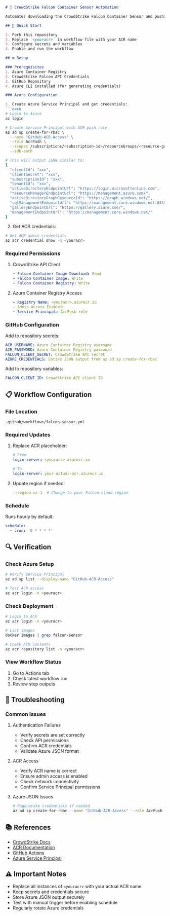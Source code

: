 ```markdown
# 🦅 CrowdStrike Falcon Container Sensor Automation

Automates downloading the CrowdStrike Falcon Container Sensor and pushing it to Azure Container Registry (ACR).

## 🚀 Quick Start

1. Fork this repository
2. Replace `<youracr>` in workflow file with your ACR name
3. Configure secrets and variables
4. Enable and run the workflow

## ⚙️ Setup

### Prerequisites
1. Azure Container Registry
2. CrowdStrike Falcon API Credentials
3. GitHub Repository
4. Azure CLI installed (for generating credentials)

### Azure Configuration

1. Create Azure Service Principal and get credentials:
```bash
# Login to Azure
az login

# Create Service Principal with ACR push role
az ad sp create-for-rbac \
  --name "GitHub-ACR-Access" \
  --role AcrPush \
  --scopes /subscriptions/<subscription-id>/resourceGroups/<resource-group>/providers/Microsoft.ContainerRegistry/registries/<youracr> \
  --sdk-auth

# This will output JSON similar to:
{
  "clientId": "xxx",
  "clientSecret": "xxx",
  "subscriptionId": "xxx",
  "tenantId": "xxx",
  "activeDirectoryEndpointUrl": "https://login.microsoftonline.com",
  "resourceManagerEndpointUrl": "https://management.azure.com/",
  "activeDirectoryGraphResourceId": "https://graph.windows.net/",
  "sqlManagementEndpointUrl": "https://management.core.windows.net:8443/",
  "galleryEndpointUrl": "https://gallery.azure.com/",
  "managementEndpointUrl": "https://management.core.windows.net/"
}
```

2. Get ACR credentials:
```bash
# Get ACR admin credentials
az acr credential show -n <youracr>
```

### Required Permissions
1. CrowdStrike API Client
   ```yaml
   - Falcon Container Image Download: Read
   - Falcon Container Image: Write
   - Falcon Container Registry: Write
   ```

2. Azure Container Registry Access
   ```yaml
   - Registry Name: <youracr>.azurecr.io
   - Admin Access Enabled
   - Service Principal: AcrPush role
   ```

### GitHub Configuration
Add to repository secrets:
```yaml
ACR_USERNAME: Azure Container Registry username
ACR_PASSWORD: Azure Container Registry password
FALCON_CLIENT_SECRET: CrowdStrike API secret
AZURE_CREDENTIALS: Entire JSON output from az ad sp create-for-rbac
```

Add to repository variables:
```yaml
FALCON_CLIENT_ID: CrowdStrike API client ID
```

## 📋 Workflow Configuration

### File Location
`.github/workflows/falcon-sensor.yml`

### Required Updates
1. Replace ACR placeholder:
   ```yaml
   # From
   login-server: <youracr>.azurecr.io
   
   # To
   login-server: your-actual-acr.azurecr.io
   ```

2. Update region if needed:
   ```yaml
   --region us-1  # Change to your Falcon cloud region
   ```

### Schedule
Runs hourly by default:
```yaml
schedule:
  - cron: '0 * * * *'
```

## 🔍 Verification

### Check Azure Setup
```bash
# Verify Service Principal
az ad sp list --display-name "GitHub-ACR-Access"

# Test ACR access
az acr login -n <youracr>
```

### Check Deployment
```bash
# Login to ACR
az acr login -n <youracr>

# List images
docker images | grep falcon-sensor

# Check ACR contents
az acr repository list -n <youracr>
```

### View Workflow Status
1. Go to Actions tab
2. Check latest workflow run
3. Review step outputs

## 🛟 Troubleshooting

### Common Issues
1. Authentication Failures
   - Verify secrets are set correctly
   - Check API permissions
   - Confirm ACR credentials
   - Validate Azure JSON format

2. ACR Access
   - Verify ACR name is correct
   - Ensure admin access is enabled
   - Check network connectivity
   - Confirm Service Principal permissions

3. Azure JSON Issues
   ```bash
   # Regenerate credentials if needed
   az ad sp create-for-rbac --name "GitHub-ACR-Access" --role AcrPush --scopes /subscriptions/<subscription-id>/resourceGroups/<resource-group>/providers/Microsoft.ContainerRegistry/registries/<youracr> --sdk-auth
   ```

## 📚 References
- [CrowdStrike Docs](https://falcon.crowdstrike.com/documentation/146/falcon-container-security)
- [ACR Documentation](https://learn.microsoft.com/en-us/azure/container-registry/)
- [GitHub Actions](https://docs.github.com/en/actions)
- [Azure Service Principal](https://learn.microsoft.com/en-us/azure/active-directory/develop/app-objects-and-service-principals)

## ⚠️ Important Notes
- Replace all instances of `<youracr>` with your actual ACR name
- Keep secrets and credentials secure
- Store Azure JSON output securely
- Test with manual trigger before enabling schedule
- Regularly rotate Azure credentials
```
